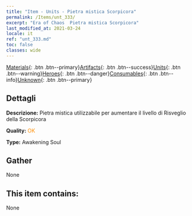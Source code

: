 ```yaml
---
title: "Item - Units - Pietra mistica Scorpicora"
permalink: /Items/unt_333/
excerpt: "Era of Chaos  Pietra mistica Scorpicora"
last_modified_at: 2021-03-24
locale: it
ref: "unt_333.md"
toc: false
classes: wide
---
```

 [Materials](/it/Items/){: .btn .btn--primary}[Artifacts](/it/Items/Artifacts/){: .btn .btn--success}[Units](/it/Items/Units/){: .btn .btn--warning}[Heroes](/it/Items/Heroes/){: .btn .btn--danger}[Consumables](/it/Items/Consumables/){: .btn .btn--info}[Unknown](/it/Items/Unknown/){: .btn .btn--primary}

## Dettagli
 **Descrizione:** Pietra mistica utilizzabile per aumentare il livello di Risveglio della Scorpicora

 **Quality:** <span style="color: #FF8C00">OK</span>

 **Type:** Awakening Soul

## Gather

  None

## This item contains:

  None


